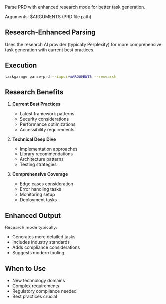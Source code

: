 Parse PRD with enhanced research mode for better task generation.

Arguments: $ARGUMENTS (PRD file path)

## Research-Enhanced Parsing

Uses the research AI provider (typically Perplexity) for more comprehensive task generation with current best practices.

## Execution

```bash
taskgarage parse-prd --input=$ARGUMENTS --research
```

## Research Benefits

1. **Current Best Practices**
   - Latest framework patterns
   - Security considerations
   - Performance optimizations
   - Accessibility requirements

2. **Technical Deep Dive**
   - Implementation approaches
   - Library recommendations
   - Architecture patterns
   - Testing strategies

3. **Comprehensive Coverage**
   - Edge cases consideration
   - Error handling tasks
   - Monitoring setup
   - Deployment tasks

## Enhanced Output

Research mode typically:
- Generates more detailed tasks
- Includes industry standards
- Adds compliance considerations
- Suggests modern tooling

## When to Use

- New technology domains
- Complex requirements
- Regulatory compliance needed
- Best practices crucial